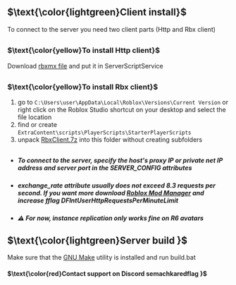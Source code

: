## $\text{\color{lightgreen}Client install}$
To connect to the server you need two client parts (Http and Rbx client)
##
### $\text{\color{yellow}To install Http client}$
Download [rbxmx file](https://github.com/semachkin/HttpRobloxServer/releases/download/HttpClient/httpclient.rbxmx) and put it in ServerScriptService
##
### $\text{\color{yellow}To install Rbx client}$
1. go to `C:\Users\user\AppData\Local\Roblox\Versions\Current Version` or right click on the Roblox Studio shortcut on your desktop and select the file location
2. find or create `ExtraContent\scripts\PlayerScripts\StarterPlayerScripts`
3. unpack [RbxClient.7z](https://github.com/semachkin/HttpRobloxServer/releases/download/RbxClient/RbxClient.7z) into this folder without creating subfolders

##
 - ##### To connect to the server, specify the host's proxy IP or private net IP address and server port in the SERVER_CONFIG attributes
 - ##### exchange_rate attribute usually does not exceed 8.3 requests per second. If you want more download [Roblox Mod Manager](https://github.com/MaximumADHD/Roblox-Studio-Mod-Manager) and increase fflag DFIntUserHttpRequestsPerMinuteLimit
- ##### ⚠️ For now, instance replication only works fine on R6 avatars

## $\text{\color{lightgreen}Server build }$
Make sure that the [GNU Make](https://www.gnu.org/software/make/) utility is installed and run build.bat

#### $\text{\color{red}Contact support on Discord semachkaredflag }$
